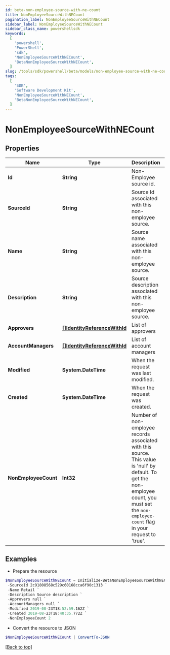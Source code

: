```yaml
---
id: beta-non-employee-source-with-ne-count
title: NonEmployeeSourceWithNECount
pagination_label: NonEmployeeSourceWithNECount
sidebar_label: NonEmployeeSourceWithNECount
sidebar_class_name: powershellsdk
keywords:
  [
    'powershell',
    'PowerShell',
    'sdk',
    'NonEmployeeSourceWithNECount',
    'BetaNonEmployeeSourceWithNECount',
  ]
slug: /tools/sdk/powershell/beta/models/non-employee-source-with-ne-count
tags:
  [
    'SDK',
    'Software Development Kit',
    'NonEmployeeSourceWithNECount',
    'BetaNonEmployeeSourceWithNECount',
  ]
---
```


# NonEmployeeSourceWithNECount

## Properties

| Name | Type | Description | Notes |
| --- | --- | --- | --- |
| **Id** | **String** | Non-Employee source id. | [optional] |
| **SourceId** | **String** | Source Id associated with this non-employee source. | [optional] |
| **Name** | **String** | Source name associated with this non-employee source. | [optional] |
| **Description** | **String** | Source description associated with this non-employee source. | [optional] |
| **Approvers** | [**[]IdentityReferenceWithId**](identity-reference-with-id) | List of approvers | [optional] |
| **AccountManagers** | [**[]IdentityReferenceWithId**](identity-reference-with-id) | List of account managers | [optional] |
| **Modified** | **System.DateTime** | When the request was last modified. | [optional] |
| **Created** | **System.DateTime** | When the request was created. | [optional] |
| **NonEmployeeCount** | **Int32** | Number of non-employee records associated with this source. This value is 'null' by default. To get the non-employee count, you must set the `non-employee-count` flag in your request to 'true'. | [optional] |

## Examples

- Prepare the resource

```powershell
$NonEmployeeSourceWithNECount = Initialize-BetaNonEmployeeSourceWithNECount  -Id a0303682-5e4a-44f7-bdc2-6ce6112549c1 `
 -SourceId 2c91808568c529c60168cca6f90c1313 `
 -Name Retail `
 -Description Source description `
 -Approvers null `
 -AccountManagers null `
 -Modified 2019-08-23T18:52:59.162Z `
 -Created 2019-08-23T18:40:35.772Z `
 -NonEmployeeCount 2
```

- Convert the resource to JSON

```powershell
$NonEmployeeSourceWithNECount | ConvertTo-JSON
```

[[Back to top]](#)
